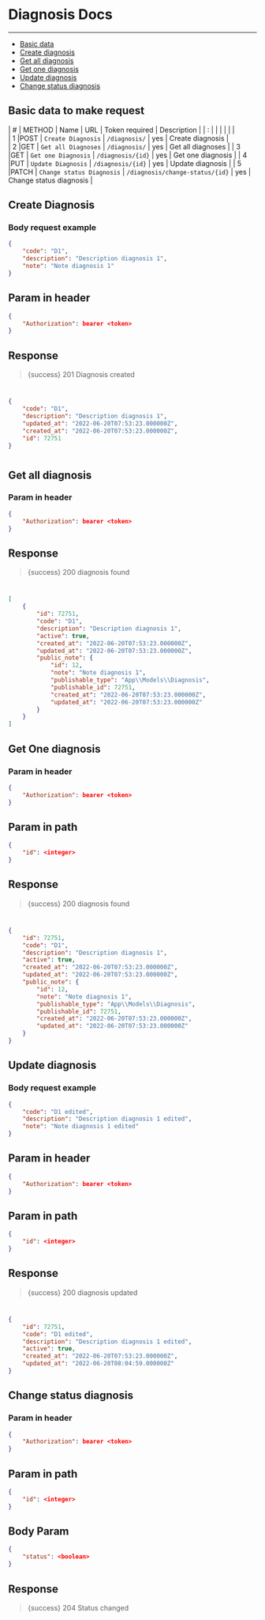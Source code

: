 # Diagnosis Docs

---

- [Basic data](#basic-data)
- [Create diagnosis](#create-diagnosis)
- [Get all diagnosis](#get-all-diagnosis)
- [Get one diagnosis](#get-one-diagnosis)
- [Update diagnosis](#update-diagnosis)
- [Change status diagnosis](#change-status-diagnosis)



<a name="basic-data"></a>
## Basic data to make request


| # | METHOD | Name              | URL             | Token required | Description     |
| : |        |                   |                 |                |                 |  
| 1 |POST    | `Create Diagnosis`  | `/diagnosis/`     | yes            | Create diagnosis  |         
| 2 |GET     | `Get all Diagnoses` | `/diagnosis/`     | yes            | Get all diagnoses |
| 3 |GET     | `Get one Diagnosis` | `/diagnosis/{id}` | yes            | Get one diagnosis |
| 4 |PUT     | `Update Diagnosis`  | `/diagnosis/{id}` | yes            | Update diagnosis  |
| 5 |PATCH   | `Change status Diagnosis`  | `/diagnosis/change-status/{id}` | yes            | Change status diagnosis  |


<a name="create-diagnosis"></a>
## Create Diagnosis

### Body request example

```json
{
    "code": "D1",
    "description": "Description diagnosis 1",
    "note": "Note diagnosis 1"
}
```

## Param in header

```json
{
    "Authorization": bearer <token>
}
```

## Response

> {success} 201 Diagnosis created


#

```json
{
    "code": "D1",
    "description": "Description diagnosis 1",
    "updated_at": "2022-06-20T07:53:23.000000Z",
    "created_at": "2022-06-20T07:53:23.000000Z",
    "id": 72751
}
```


#

<a name="get-all-diagnosis"></a>
## Get all diagnosis

### Param in header

```json
{
    "Authorization": bearer <token>
}
```

## Response

> {success} 200 diagnosis found

#


```json
[
    {
        "id": 72751,
        "code": "D1",
        "description": "Description diagnosis 1",
        "active": true,
        "created_at": "2022-06-20T07:53:23.000000Z",
        "updated_at": "2022-06-20T07:53:23.000000Z",
        "public_note": {
            "id": 12,
            "note": "Note diagnosis 1",
            "publishable_type": "App\\Models\\Diagnosis",
            "publishable_id": 72751,
            "created_at": "2022-06-20T07:53:23.000000Z",
            "updated_at": "2022-06-20T07:53:23.000000Z"
        }
    }
]
```

<a name="get-one-diagnosis"></a>
## Get One diagnosis

### Param in header

```json
{
    "Authorization": bearer <token>
}
```

## Param in path

```json
{
    "id": <integer>
}
```

## Response

> {success} 200 diagnosis found

#


```json
{
    "id": 72751,
    "code": "D1",
    "description": "Description diagnosis 1",
    "active": true,
    "created_at": "2022-06-20T07:53:23.000000Z",
    "updated_at": "2022-06-20T07:53:23.000000Z",
    "public_note": {
        "id": 12,
        "note": "Note diagnosis 1",
        "publishable_type": "App\\Models\\Diagnosis",
        "publishable_id": 72751,
        "created_at": "2022-06-20T07:53:23.000000Z",
        "updated_at": "2022-06-20T07:53:23.000000Z"
    }
}
```

<a name="update-diagnosis"></a>
## Update diagnosis

### Body request example

```json
{
    "code": "D1 edited",
    "description": "Description diagnosis 1 edited",
    "note": "Note diagnosis 1 edited"
}
```

## Param in header

```json
{
    "Authorization": bearer <token>
}
```

## Param in path

```json
{
    "id": <integer>
}
```

## Response

> {success} 200 diagnosis updated

#

```json
{
    "id": 72751,
    "code": "D1 edited",
    "description": "Description diagnosis 1 edited",
    "active": true,
    "created_at": "2022-06-20T07:53:23.000000Z",
    "updated_at": "2022-06-20T08:04:59.000000Z"
}
```

<a name="change-status-diagnosis"></a>
## Change status diagnosis


### Param in header

```json
{
    "Authorization": bearer <token>
}
```

## Param in path

```json
{
    "id": <integer>
}
```

## Body Param

```json
{
    "status": <boolean>
}
```

## Response

> {success} 204 Status changed